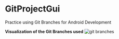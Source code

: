 # GitProjectGui
Practice using Git Branches for Android Development

**Visualization of the Git Branches used**
![git branches](https://user-images.githubusercontent.com/29502126/56735654-edec2e80-671a-11e9-9129-6affcf9a478d.png)
